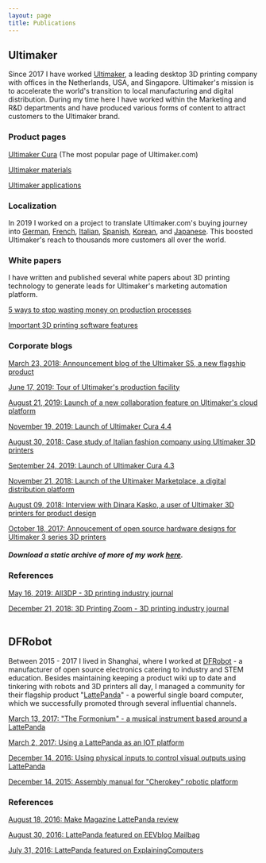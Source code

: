 ```yaml
---
layout: page
title: Publications
---
```


## Ultimaker
Since 2017 I have worked [Ultimaker](https://ultimaker.com), a leading desktop 3D printing company with offices in the Netherlands, USA, and Singapore. Ultimaker's mission is to accelerate the world's transition to local manufacturing and digital distribution. During my time here I have worked within the Marketing and R&D departments and have produced various forms of content to attract customers to the Ultimaker brand.

### Product pages

[Ultimaker Cura](https://ultimaker.com/software/ultimaker-cura)  (The most popular page of Ultimaker.com)

[Ultimaker materials](https://ultimaker.com/materials)

[Ultimaker applications](https://ultimaker.com/applications)

### Localization

In 2019 I worked on a project to translate Ultimaker.com's buying journey into [German](https://ultimaker.com/de/software/ultimaker-cura), [French](https://ultimaker.com/fr/software/ultimaker-cura), [Italian](https://ultimaker.com/it/software/ultimaker-cura), [Spanish](https://ultimaker.com/es/software/ultimaker-cura), [Korean](https://ultimaker.com/ko/software/ultimaker-cura), and [Japanese](https://ultimaker.com/ja/software/ultimaker-cura). This boosted Ultimaker's reach to thousands more customers all over the world.

### White papers

I have written and published several white papers about 3D printing technology to generate leads for Ultimaker's marketing automation platform.

[5 ways to stop wasting money on production processes](https://ultimaker.com/learn/5-ways-to-stop-wasting-money-on-production-processes)

[Important 3D printing software features](https://ultimaker.com/learn/important-3d-printing-software-features)


### Corporate blogs

[March 23, 2018: Announcement blog of the Ultimaker S5, a new flagship product](https://ultimaker.com/learn/the-ultimaker-s5-is-here)

[June 17, 2019: Tour of Ultimaker's production facility](https://ultimaker.com/learn/behind-the-scenes-how-ultimaker-3d-printers-are-manufactured)

[August 21, 2019: Launch of a new collaboration feature on Ultimaker's cloud platform](https://ultimaker.com/learn/ultimaker-cloud-achieve-more-together-using-teams)

[November 19, 2019: Launch of Ultimaker Cura 4.4](https://ultimaker.com/learn/intent-profiles-ultimaker-cura-4-4)

[August 30, 2018: Case study of Italian fashion company using Ultimaker 3D printers](https://ultimaker.com/learn/producing-customized-fashion-solutions-with-ultimaker-3d-printers)

[September 24, 2019: Launch of Ultimaker Cura 4.3](https://ultimaker.com/learn/ultimaker-cura-4-3-available-now)

[November 21, 2018: Launch of the Ultimaker Marketplace, a digital distribution platform](https://ultimaker.com/learn/the-marketplace-empowering-3d-printing-professionals-worldwide)

[August 09, 2018: Interview with Dinara Kasko, a user of Ultimaker 3D printers for product design](https://ultimaker.com/learn/in-the-spotlight-dinara-kasko-pastry-artist)

[October 18, 2017: Annoucement of open source hardware designs for Ultimaker 3 series 3D printers](https://ultimaker.com/learn/hardware-designs-for-the-ultimaker-3-and-ultimaker-3-extended-released)

##### Download a static archive of more of my work [here]().

### References
[May 16, 2019: All3DP - 3D printing industry journal](https://all3dp.com/4/ultimaker-cura-4-1-beta-released-ux-improvements-slicing-enhancements/)

[December 21, 2018: 3D Printing Zoom - 3D printing industry journal](https://3dprintingzoom.com/2018/12/21/ultimaker-introduces-early-beta-of-new-consumer-interface-for-cura-four-zero-3d-printing-software-program/)
<BR><BR>

## DFRobot

Between 2015 - 2017 I lived in Shanghai, where I worked at [DFRobot](https://www.dfrobot.com/) - a manufacturer of open source electronics catering to industry and STEM education. Besides maintaining keeping a product wiki up to date and tinkering with robots and 3D printers all day, I managed a community for their flagship product "[LattePanda](https://www.lattepanda.com/products/3.html)" - a powerful single board computer, which we successfully promoted through several influential channels.

[March 13, 2017: "The Formonium" - a musical instrument based around a LattePanda](https://www.lattepanda.com/blog-1063.html)

[March 2, 2017: Using a LattePanda as an IOT platform](https://www.hackster.io/maht/lattepanda-blynk-iot-fun-e84060)

[December 14, 2016: Using physical inputs to control visual outputs using LattePanda](https://www.hackster.io/maht/getting-started-with-lattepanda-and-vvvv-9fc5f4)

[December 14, 2015: Assembly manual for "Cherokey" robotic platform](https://github.com/Arduinolibrary/DFRobot_Cherokey/blob/master/ROB0117%20Instruction%20Manual%20-%20pressed.pdf)

### References

[August 18, 2016: Make Magazine LattePanda review](https://makezine.com/2016/08/18/lattepanda-puts-windows-10-on-a-single-board-computer/)

[August 30, 2016: LattePanda featured on EEVblog Mailbag](https://youtu.be/KB-fUf3pc94?t=264)

[July 31, 2016: LattePanda featured on ExplainingComputers](https://www.youtube.com/watch?v=z5EXNfHYPfQ)
